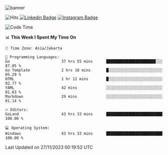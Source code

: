 ![banner](https://readme-typing-svg.herokuapp.com/?lines=Hello,+There!+👋;This+is+ryanbekhen....;Nice+to+meet+you!&center=false)

![Hits](https://hits.seeyoufarm.com/api/count/incr/badge.svg?url=https%3A%2F%2Fgithub.com%2Fryanbekhen%2Fhit-counter&count_bg=%2379C83D&title_bg=%23555555&icon=github.svg&icon_color=%23E7E7E7&title=Provile+views&edge_flat=true)
[![Linkedin Badge](https://img.shields.io/badge/-LinkedIn-0e76a8?style=flat-square&logo=Linkedin&logoColor=white)](https://linkedin.com/in/ryanbekhen)
[![Instagram Badge](https://img.shields.io/badge/-Instagram-e4405f?style=flat-square&logo=Instagram&logoColor=white)](https://instagram.com/ryanbekhen.dev/)

<!--START_SECTION:waka-->
![Code Time](http://img.shields.io/badge/Code%20Time-902%20hrs%2030%20mins-blue)

📊 **This Week I Spent My Time On** 

```text
🕑︎ Time Zone: Asia/Jakarta

💬 Programming Languages: 
Go                       37 hrs 55 mins      ██████████████████████░░░   87.05 % 
Go Template              2 hrs 18 mins       █░░░░░░░░░░░░░░░░░░░░░░░░   05.29 % 
HTML                     1 hr 12 mins        █░░░░░░░░░░░░░░░░░░░░░░░░   02.77 % 
YAML                     42 mins             ░░░░░░░░░░░░░░░░░░░░░░░░░   01.63 % 
Markdown                 29 mins             ░░░░░░░░░░░░░░░░░░░░░░░░░   01.14 % 

🔥 Editors: 
GoLand                   43 hrs 33 mins      █████████████████████████   100.00 % 

💻 Operating System: 
Windows                  43 hrs 33 mins      █████████████████████████   100.00 % 
```


 Last Updated on 27/11/2023 00:19:52 UTC
<!--END_SECTION:waka-->
